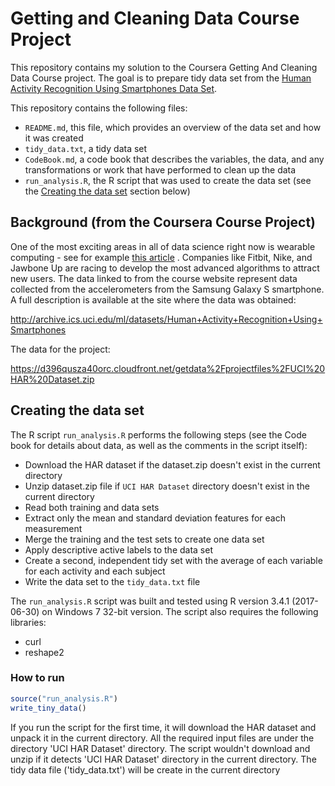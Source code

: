 # Getting and Cleaning Data Course Project

This repository contains my solution to the Coursera Getting And Cleaning Data Course project. The goal is to prepare tidy data set from the [Human Activity Recognition Using Smartphones Data Set](http://archive.ics.uci.edu/ml/datasets/Human+Activity+Recognition+Using+Smartphones).

This repository contains the following files:

- `README.md`, this file, which provides an overview of the data set and how it was created
- `tidy_data.txt`, a tidy data set
- `CodeBook.md`, a code book that describes the variables, the data, and any transformations or work that have performed to clean up the data
- `run_analysis.R`, the R script that was used to create the data set (see the [Creating the data set](#creating-data-set) section below) 

## Background (from the Coursera Course Project)

One of the most exciting areas in all of data science right now is wearable computing - see for example [this article](http://www.insideactivitytracking.com/data-science-activity-tracking-and-the-battle-for-the-worlds-top-sports-brand/) . Companies like Fitbit, Nike, and Jawbone Up are racing to develop the most advanced algorithms to attract new users. The data linked to from the course website represent data collected from the accelerometers from the Samsung Galaxy S smartphone. A full description is available at the site where the data was obtained: 

http://archive.ics.uci.edu/ml/datasets/Human+Activity+Recognition+Using+Smartphones 

The data for the project: 

https://d396qusza40orc.cloudfront.net/getdata%2Fprojectfiles%2FUCI%20HAR%20Dataset.zip 

## Creating the data set <a name="creating-data-set"></a>

The R script `run_analysis.R` performs the following steps (see the Code book for details about data, as well as the comments in the script itself):

- Download the HAR dataset if the dataset.zip doesn't exist in the current directory
- Unzip dataset.zip file if `UCI HAR Dataset` directory doesn't exist in the current directory
- Read both training and data sets
- Extract only the mean and standard deviation features for each measurement
- Merge the training and the test sets to create one data set
- Apply descriptive active labels to the data set
- Create a second, independent tidy set with the average of each variable for each activity and each subject
- Write the data set to the `tidy_data.txt` file

The `run_analysis.R` script was built and tested using R version 3.4.1 (2017-06-30) on Windows 7 32-bit version. The script also requires the following libraries:
- curl
- reshape2

### How to run

```R
source("run_analysis.R")
write_tiny_data()
```

If you run the script for the first time, it will download the HAR dataset and unpack it in the current directory. All the required input files are under the directory 'UCI HAR Dataset' directory. The script wouldn't download and unzip if it detects 'UCI HAR Dataset' directory in the current directory. The tidy data file ('tidy_data.txt') will be create in the current directory
